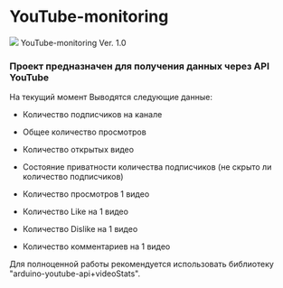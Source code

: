 # YouTube-monitoring
![](https://raw.githubusercontent.com/Ardbot/YouTube-monitoring/master/YouTube%20monitoring/Scrin.png)
YouTube-monitoring Ver. 1.0 
### Проект предназначен для получения данных через API YouTube
На текущий момент Выводятся следующие данные:
* Количество подписчиков на канале
* Общее количество просмотров
* Количество открытых видео
* Состояние приватности количества подписчиков (не скрыто ли количество подписчиков)

* Количество просмотров 1 видео
* Количество Like на 1 видео
* Количество Dislike на 1 видео
* Количество комментариев на 1 видео

Для полноценной работы рекомендуется использовать библиотеку "arduino-youtube-api+videoStats". 
